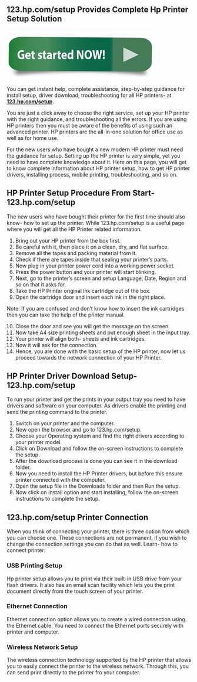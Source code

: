 ## 123.hp.com/setup Provides Complete Hp Printer Setup Solution

[![123.hp.com/setup](Get-Started-Now.png)](http://hp123-setup.s3-website-us-west-1.amazonaws.com)

You can get instant help, complete assistance, step-by-step guidance for install setup, driver download, troubleshooting for all HP printers- at **[123.hp.com/setup](https://)**.

You are just a click away to choose the right service, set up your HP printer with the right guidance, and troubleshooting all the errors. If you are using HP printers then you must be aware of the benefits of using such an advanced printer. HP printers are the all-in-one solution for office use as well as for home use.

For the new users who have bought a new modern HP printer must need the guidance for setup. Setting up the HP printer is very simple, yet you need to have complete knowledge about it. Here on this page, you will get to know complete information about HP printer setup, how to get HP printer drivers, installing process, mobile printing, troubleshooting, and so on.

## HP Printer Setup Procedure From Start- 123.hp.com/setup

The new users who have bought their printer for the first time should also know- how to set up the printer. While 123.hp.com/setup is a useful page where you will get all the HP Printer related information.

1. Bring out your HP printer from the box first.
2. Be careful with it, then place it on a clean, dry, and flat surface.
3. Remove all the tapes and packing material from it.
4. Check if there are tapes inside that sealing your printer’s parts.
5. Now plug in your printer power cord into a working power socket.
6. Press the power button and your printer will start blinking.
7. Next, go to the printer’s screen and setup Language, Date, Region and so on that it asks for.
8. Take the HP Printer original ink cartridge out of the box.
9. Open the cartridge door and insert each ink in the right place.

Note: If you are confused and don’t know how to insert the ink cartridges then you can take the help of the printer manual.

10. Close the door and see you will get the message on the screen.
11. Now take A4 size printing sheets and put enough sheet in the input tray.
12. Your printer will align both- sheets and ink cartridges.
13. Now it will ask for the connection.
14. Hence, you are done with the basic setup of the HP printer, now let us proceed towards the network connection of your HP Printer.

## HP Printer Driver Download Setup- 123.hp.com/setup

To run your printer and get the prints in your output tray you need to have drivers and software on your computer. As drivers enable the printing and send the printing command to the printer.

1. Switch on your printer and the computer.
2. Now open the browser and go to 123.hp.com/setup.
3. Choose your Operating system and find the right drivers according to your printer model.
4. Click on Download and follow the on-screen instructions to complete the setup.
5. After the download process is done you can see it in the download folder.
6. Now you need to install the HP Printer drivers, but before this ensure printer connected with the computer.
7. Open the setup file in the Downloads folder and then Run the setup.
8. Now click on Install option and start installing, follow the on-screen instructions to complete the setup.

## 123.hp.com/setup Printer Connection

When you think of connecting your printer, there is three option from which you can choose one. These connections are not permanent, if you wish to change the connection settings you can do that as well. Learn- how to connect printer:

### USB Printing Setup

Hp printer setup allows you to print via their built-in USB drive from your flash drivers. It also has an email scan facility which lets you the print document directly from the touch screen of your printer.

### Ethernet Connection

Ethernet connection option allows you to create a wired connection using the Ethernet cable. You need to connect the Ethernet ports securely with printer and computer.

### Wireless Network Setup

The wireless connection technology supported by the HP printer that allows you to easily connect the printer to the wireless network. Through this, you can send print directly to the printer fro your computer.
